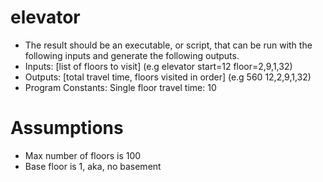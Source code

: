 # elevator

- The result should be an executable, or script, that can be run with the following inputs and generate the following outputs.
- Inputs: [list of floors to visit] (e.g elevator start=12 floor=2,9,1,32)
- Outputs: [total travel time, floors visited in order] (e.g 560 12,2,9,1,32)
- Program Constants: Single floor travel time: 10

# Assumptions
- Max number of floors is 100
- Base floor is 1, aka, no basement